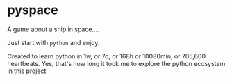 # pyspace
A game about a ship in space....

Just start with `python` and enjoy.

Created to learn python in 1w, or 7d, or 168h or 10080min, or 705,600 heartbeats. Yes, that's how long it took me to explore the python ecosystem in this project
